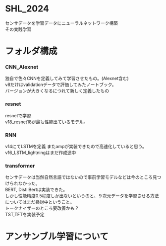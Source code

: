 # SHL_2024
センサデータを学習データにニューラルネットワーク構築  
その実践学習  

# フォルダ構成    
### CNN_Alexnet 
独自で色々CNNを定義してみて学習させたもの。(Alexnet含む)  
v8だけはvalidationデータで評価してみたノートブック。  
バージョンが大きくなるにつれて新しく定義したもの  
### resnet
resnetで学習  
v18_resnet18が最も性能出ているモデル。  
### RNN  
v14にてLSTMを定義
またampが実装できたので高速化していると思う。  
v16_LSTM_lightningはまだ作成途中  
### transformer  
センサデータは当然自然言語ではないので事前学習モデルなどは今のところ見つけられなかった。  
BERT, DistilBertは実装できた。  
しかし性能精度0.5程度しか出ないというのと、９次元データを学習させる方法についてはまだ検討中ということ。  
トークナイザーのところ要改善かも？  
TST,TFTを実装予定  

# アンサンブル学習について  
